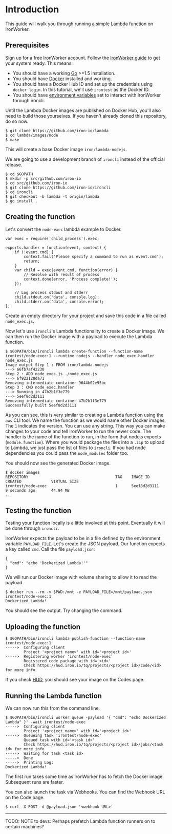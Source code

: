 # Introduction

This guide will walk you through running a simple Lambda function on
IronWorker.

## Prerequisites

Sign up for a free IronWorker account. Follow the [IronWorker guide][iwguide]
to get your system ready. This means:

- You should have a working [Go][go] >=1.5 installation.
- You should have [Docker][docker] installed and working.
- You should have a Docker Hub ID and set up the credentials using `docker
  login`. In this tutorial, we'll use `irontest` as the Docker ID.
- You should have [environment variables][iron-vars] set to interact with IronWorker through
  ironcli.

[iwguide]: http://dev.iron.io/worker/getting_started/
[go]: http://golang.org
[docker]: http://www.docker.com
[iron-vars]: http://dev.iron.io/worker/reference/configuration/

Until the Lambda Docker images are published on Docker Hub, you'll also need to
build those yourselves. If you haven't already cloned this repository, do so
now.

    $ git clone https://github.com/iron-io/lambda
    $ cd lambda/images/node
    $ make

This will create a base Docker image `iron/lambda-nodejs`.

We are going to use a development branch of `ironcli` instead of the official
release.

    $ cd $GOPATH
    $ mkdir -p src/github.com/iron-io
    $ cd src/github.com/iron-io
    $ git clone https://github.com/iron-io/ironcli
    $ cd ironcli
    $ git checkout -b lambda -t origin/lambda
    $ go install .

## Creating the function

Let's convert the `node-exec` lambda example to Docker.

    var exec = require('child_process').exec;
    
    exports.handler = function(event, context) {
        if (!event.cmd) {
            context.fail('Please specify a command to run as event.cmd');
            return;
        }
        var child = exec(event.cmd, function(error) {
            // Resolve with result of process
            context.done(error, 'Process complete!');
        });
    
        // Log process stdout and stderr
        child.stdout.on('data', console.log);
        child.stderr.on('data', console.error);
    };

Create an empty directory for your project and save this code in a file called `node_exec.js`.

Now let's use `ironcli`'s Lambda functionality to create a Docker image. We can
then run the Docker image with a payload to execute the Lambda function.

    $ $GOPATH/bin/ironcli lambda create-function --function-name irontest/node-exec:1 --runtime nodejs --handler node_exec.handler node_exec.js
    Image output Step 1 : FROM iron/lambda-nodejs
    ---> 66fb7af42230
    Step 2 : ADD node_exec.js ./node_exec.js
    ---> 6f922128da71
    Removing intermediate container 9644b02e95bc
    Step 3 : CMD node_exec.handler
    ---> Running in 47b2b1f3e779
    ---> 5eef8d2d3111
    Removing intermediate container 47b2b1f3e779
    Successfully built 5eef8d2d3111

As you can see, this is very similar to creating a Lambda function using the
`aws` CLI tool. We name the function as we would name other Docker images. The
`1` indicates the version. You can use any string. This way you can make
changes to your code and tell IronWorker to run the newer code. The handler is
the name of the function to run, in the form that nodejs expects
(`module.function`). Where you would package the files into a `.zip` to upload
to Lambda, we just pass the list of files to `ironcli`. If you had node
dependencies you could pass the `node_modules` folder too.

You should now see the generated Docker image.

    $ docker images
    REPOSITORY                                      TAG    IMAGE ID         CREATED             VIRTUAL SIZE
    irontest/node-exec                              1      5eef8d2d3111     9 seconds ago       44.94 MB
    ...

## Testing the function

Testing your function locally is a little involved at this point. Eventually it
will be done through `ironcli`.

IronWorker expects the payload to be in a file defined by the environment
variable `PAYLOAD_FILE`. Let's create the JSON payload. Our function expects
a key called `cmd`. Call the file `payload.json`:

    {
      "cmd": "echo 'Dockerized Lambda!'"
    }

We will run our Docker image with volume sharing to allow it to read the
payload.

    $ docker run --rm -v $PWD:/mnt -e PAYLOAD_FILE=/mnt/payload.json irontest/node-exec:1
    Dockerized Lambda!

You should see the output. Try changing the command.

## Uploading the function


    $ $GOPATH/bin/ironcli lambda publish-function --function-name irontest/node-exec:1
    ----->  Configuring client
            Project '<project name>' with id='<project id>'
    ----->  Registering worker 'irontest/node-exec'
            Registered code package with id='<id>'
            Check https://hud.iron.io/tq/projects/<project id>/code/<id> for more info

If you check [HUD](https://hud.iron.io), you should see your image on the Codes
page.

## Running the Lambda function

We can now run this from the command line.

    $ $GOPATH/bin/ironcli worker queue -payload '{ "cmd": "echo Dockerized Lambda" }' -wait irontest/node-exec
    ----->  Configuring client
            Project '<project name>' with id='<project id>'
    ----->  Queueing task 'irontest/node-exec'
            Queued task with id='<task id>'
            Check https://hud.iron.io/tq/projects/<project id>/jobs/<task id> for more info
    ----->  Waiting for task <task id>
    ----->  Done
    ----->  Printing Log:
    Dockerized Lambda!

The first run takes some time as IronWorker has to fetch the Docker image.
Subsequent runs are faster.

You can also launch the task via Webhooks. You can find the Webhook URL on the
Code page.

    $ curl -X POST -d @payload.json '<webhook URL>'

---

TODO:
NOTE to devs: Perhaps prefetch Lambda function runners on to certain machines?
